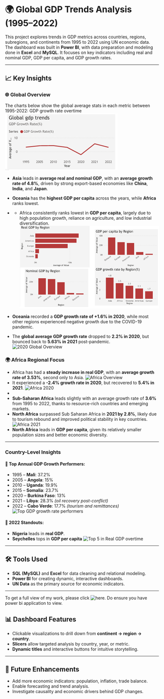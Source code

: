 # 🌍 Global GDP Trends Analysis (1995–2022)

This project explores trends in GDP metrics across countries, regions, subregions, and continents from 1995 to 2022 using UN economic data. The dashboard was built in **Power BI**, with data preparation and modeling done in **Excel** and **MySQL**. It focuses on key indicators including real and nominal GDP, GDP per capita, and GDP growth rates.

---

## 📈 Key Insights

### 🌐 Global Overview
The charts below show the global average stats in each metric between 1995-2022:
GDP growth rate overtime
  ![GDP growth rate overtime](Images/global_growth_rate_trend.PNG)

- **Asia** leads in **average real and nominal GDP**, with an **average growth rate of 4.8%**, driven by strong export-based economies like **China**, **India**, and **Japan**.
- **Oceania** has the **highest GDP per capita** across the years, while **Africa** ranks lowest.
- - Africa consistently ranks lowest in **GDP per capita**, largely due to high population growth, reliance on agriculture, and low industrial diversification.
  ![Global GDP stats](Images/global_stats.PNG)

- **Oceania** recorded a **GDP growth rate of +1.6% in 2020**, while most other regions experienced negative growth due to the COVID-19 pandemic.

- The **global average GDP growth rate** dropped to **2.2% in 2020**, but bounced back to **5.63% in 2021** post-pandemic.
  ![2020 Global Overview](Images/2020%STATS.PNG)

### 🌍 Africa Regional Focus

- Africa has had a **steady increase in real GDP**, with an **average growth rate of 3.53%**, second only to Asia.
  ![Africa Overview](Images/Africa%region%overview.PNG)
- It experienced a **-2.4% growth rate in 2020**, but recovered to **5.4% in 2021**.
  ![Africa 2020](Images/2020%region%stats.PNG)
- 
- **Sub-Saharan Africa** leads slightly with an average growth rate of **3.6%** from 1995 to 2022, thanks to resource-rich countries and emerging markets.
- **North Africa** surpassed Sub Saharan Africa in **2021 by 2.8%**, likely due to tourism rebound and improved political stability in key countries.
  ![Africa 2021](Images/2021%African%region%stats.PNG)
- **North Africa** leads in **GDP per capita**, given its relatively smaller population sizes and better economic diversity.

---

### Country-Level Insights

#### 🚀 Top Annual GDP Growth Performers:
- 1995 – **Mali**: 37.2%
- 2005 – **Angola**: 15%
- 2010 – **Uganda**: 19.9%
- 2015 – **Somalia**: 23.7%
- 2020 – **Burkina Faso**: 13%
- 2021 – **Libya**: 28.3% *(oil recovery post-conflict)*
- 2022 – **Cabo Verde**: 17.7% *(tourism and remittances)*
 ![Top GDP growth rate performers](Images/growth%rate%country%overview.PNG)

#### 🌟 2022 Standouts:
- **Nigeria** leads in **real GDP**.
- **Seychelles** tops in **GDP per capita**
![Top 5 in Real GDP overtime](Images/real%gdp%country%overview.PNG)

---

## 🛠️ Tools Used
- **SQL (MySQL)** and **Excel** for data cleaning and relational modeling.
- **Power BI** for creating dynamic, interactive dashboards.
- **UN Data** as the primary source for economic indicators.

---
To get a full view of my work, please click ![here](gdp_trends_1995_to_2022.pbix). Do ensure you have power bi application to view.
## 📊 Dashboard Features
- Clickable visualizations to drill down from **continent → region → country**.
- **Slicers** allow targeted analysis by country, year, or metric.
- **Dynamic titles** and interactive buttons for intuitive storytelling.

---

## 📌 Future Enhancements
- Add more economic indicators: population, inflation, trade balance.
- Enable forecasting and trend analysis.
- Investigate causality and economic drivers behind GDP changes.

